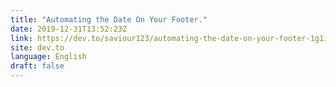 ```yaml
---
title: "Automating the Date On Your Footer."
date: 2019-12-31T13:52:23Z
link: https://dev.to/saviour123/automating-the-date-on-your-footer-1g1i?utm_medium=RSS&utm_source=news.12bit.vn
site: dev.to
language: English
draft: false
---
```

